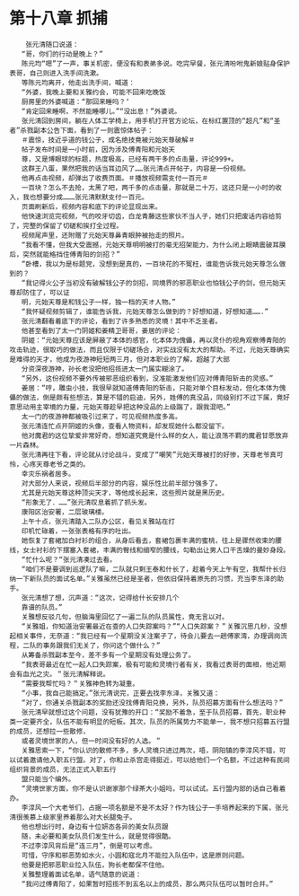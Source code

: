 # 第十八章 抓捕
        张元清随口说道：
       “哥，你们的行动是晚上？”
       陈元均“嗯”了一声，事关机密，便没有和表弟多说。吃完早餐，张元清吩咐鬼新娘贴身保护表哥，自己则进入洗手间洗漱。
       等陈元均离开，他走出洗手间，喊道：
       “外婆，我晚上要和关雅约会，可能不回来吃晚饭
       厨房里的外婆喊道：“那回来睡吗？‘
       “肯定回来睡啊，不然能睡哪儿。”“没出息！”外婆说。
       张元清回到房间，躺在人体工学椅上，用手机打开官方论坛，在标红置顶的“超凡”和“圣者”杀戮副本公告下面，看到了一则震惊体帖子：
       ＃震惊，技近乎道的钱公子，成名绝技竟被元始天尊破解＃
       帖子发布时间是一小时前，因为涉及傅青阳和元始天
       尊，又是博眼球的标题，热度极高，已经有两干多的点击量，评论999+。
       这群王八蛋，果然把我的话当耳边风了……张元清点开帖子，内容是一份视频。
       他再点击视频，却弹出了收费页面。＃播放视频需支付一百元＃
       一百块？怎么不去抢，太黑了吧，两千多的点击量，那就是二十万，这还只是一小时的收入，我也想要分成………张元清默默支付一百元。
       页面刷新后，视频内容和底下的评论显现出来。
       他快速浏览完视频，气的咬牙切齿，白龙青藤这些家伙不当人子，她们只把废话内容给剪了，完整的保留了切磋和挨打全过程。
       视频尾声里，还附赠了元始天尊鼻青眼肿被抬走的照片。
       “我看不懂，但我大受震撼，元始天尊明明被打的毫无招架能力，为什么闭上眼睛震破耳膜后，突然就能格挡住傅青阳的剑招？”
       “卧槽，我以为是标题党，没想到是真的，一百块花的不冤枉，谁能告诉我元始天尊怎么做到的？
       “我记得火公子当初没有破解钱公子的剑招，同境界的邪恶职业也怕钱公子的剑，但元始天尊却防住了，可以证
       明，元始天尊是和钱公子一样，独一档的天オ人物。”
       “我怀疑视频剪辑了，谁能告诉我，元始天尊怎么做到的？好想知道，好想知道…….”
       张元清翻看着底下的评论，看到了许多熟悉的灵境！其中不乏圣者。
       他甚至看到了太一门阴姬和姜精卫哥哥，姜居的评论：
       阴姬：“元始天尊应该是屏蔽了本体的感官，化本体为傀儡，再以灵仆的视角观察傅青阳的攻击轨迹，很取巧的做法，而且仅限于切磋场合，对实战没有太大的帮助。不过，元始天尊确实是难得的天才，他成为夜游神短短两三月，但对本职业的了解，超越了大部
       分资深夜游神，孙长老没把他招揽进太一门属实糊涂了。
       “另外，这份视频不要外传被邪恶组织看到，没准能激发他们应对傅青阳斩击的灵感。”
       姜居：“哼，雕虫小技，我很早就知道傅青阳的斩击，只能对单个目标发动，但化本体为傀儡的做法，倒是颇有些想法，算是不错的启迪，另外，姓傅的真没品，同级别打不过下属，竟好意思动用主宰境的力量，元始天尊趁早把这种没品的上级踹了，跟我混吧。”
       太一门的夜游神都被吸引过来了，可见视频热度多高。
       张元清连忙点开阴姬的头像，查看人物资料，却发现她什么都没留下。
       他对魔君的这位挚爱非常好奇，想知道究竟是什么样的女人，能让浪荡不羁的魔君甘愿放弃一片森林。
       张元清再往下看，评论就从讨论战斗，变成了“嘲笑”元始天尊被打的好惨，天尊老爷真可怜，心疼天尊老爷之类的。
       幸灾乐祸者居多。
       对大部分人来说，视频后半部分的内容，娱乐性比前半部分强多了。
       尤其是元始天尊这种顶尖天才，等他成长起来，这些照片就是黑历史。
       “形象无了．……”张元清叹息着抓了抓头发。
       康阳区治安署，二层玻璃楼。
       上午十点，张元清踏入二队办公区，看见关雅站在打
       印机忙碌着，一张张表格有序的吐出。
       她恢复了套裙加白衬衫的组合，从身后看去，套裙包裹丰满的蜜桃，往上是骤然收束的腰线，女士衬衫的下摆塞入套裙，丰满的臀线和细窄的腰线，勾勒出让男人口干舌燥的曼妙身段。
       “忙什么呢？“张元清凑过去看。
       “咱们不是要调到巡逻队了嘛，二队就只剩王泰和什长了，趁着今天上午有空，我帮什长归纳一下新队员的面试名单。”关雅虽然已经是圣者，但依旧保持着原先的习惯，充当李东泽的助手。
       张元清想了想，沉声道：“这次，记得给什长安排几个
       靠谱的队员。”
       关雅想反驳几句，但脑海里回忆了一遍二队的队员属性，竟无言以对。
       “关雅姐，你知道治安署最近在查的人口失踪案吗？”“人口失踪案？＂关雅沉思几秒，没想起相关事件，无奈道：“我已经有一个星期没关注案子了，待会儿要去一趟傅家湾，办理调岗流程，二队的事务跟我们无关了，你问这个做什么？”
       从筹备杀戮副本至今，差不多有一个星期没有处理公务了。
       “我表哥最近在忙一起人口失踪案，极有可能和灵境行者有关，我看过表哥的面相，他近期会有血光之灾。＂张元清解释说。
       “需要我帮忙吗？＂关雅神色转为凝重。
       “小事，我自己能搞定。”张元清说完，正要去找李东泽，关雅又道：
       “对了，你通关杀戮副本的奖励还没找傅青阳兑换，另外，队员招募方面有什么想法吗？”
       张元清早就想过这个问题，没有犹豫的开口：“奖励不着急，至于队员招募，首先，职业种类一定要齐全，队伍不能有明显的短板。其次，队员的所属势力不能单一，我不想只招募五行盟的成员，还想拉一些散修，
       或者灵境世家的人，但一时间没有好的人选。＂
       关雅思索一下，“你认识的散修不多，多人灵境只进过两次，唔，阴阳镇的李淳风不错，可以试着邀请他入职五行盟。对了，你和止杀宫走得挺近，可以给他们一个名额，不过这种有民间组织背景的成员，无法正式入职五行
       盟只能当个编外。
       “灵境世家方面，你不是认识谢家那个绿茶大小姐吗，可以试试。五行盟内部的话自己看着办。
       李淳风一个大老爷们，占据一项名额是不是不太好？作为钱公子一手培养起来的下属，张元清很羡慕上级家里养着那么对大长腿兔子。
       他也想出行时，身边有十位妍态各异的美女队员跟
       随，未必要和美女队员们发生什么，就是觉得很酷。
       不过李淳风背后是“连三月”，倒是可以考虑。
       可惜，守序和邪恶势如水火，小圆和寇北月不能拉入队伍中，这是原则问题。
       他要是把邪恶职业拉入队伍，狗长老都保不住他。
       关雅整理着面试名单，语气随意的说道：
       “我问过傅青阳了，如果暂时招揽不到五名以上的成员，那么两只队伍可以暂时合并。”